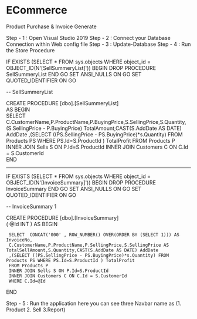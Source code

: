 # ECommerce
Product Purchase & Invoice Generate

Step - 1 : Open Visual Studio 2019
Step - 2 : Connect your Database Connection within Web config file
Step - 3 : Update-Database 
Step - 4 : Run the Store Procedure

IF  EXISTS (SELECT * FROM sys.objects WHERE object_id = OBJECT_ID(N'[SellSummeryList]'))
BEGIN
DROP PROCEDURE  SellSummeryList
END
GO
SET ANSI_NULLS ON
GO
SET QUOTED_IDENTIFIER ON
GO

--	SellSummeryList

CREATE PROCEDURE [dbo].[SellSummeryList]     
AS
BEGIN	
	 SELECT C.CustomerName,P.ProductName,P.BuyingPrice,S.SellingPrice,S.Quantity,(S.SellingPrice - P.BuyingPrice) TotalAmount,CAST(S.AddDate AS DATE) AddDate
	 ,(SELECT ((PS.SellingPrice - PS.BuyingPrice)*s.Quantity) FROM Products PS WHERE PS.Id=S.ProductId ) TotalProfit
	 FROM Products P
	 INNER JOIN Sells S ON P.Id=S.ProductId
	 INNER JOIN Customers C ON C.Id = S.CustomerId 	
END

----------------------------------------------------------------------------------------------------------------------

IF  EXISTS (SELECT * FROM sys.objects WHERE object_id = OBJECT_ID(N'[InvoiceSummary]'))
BEGIN
DROP PROCEDURE  InvoiceSummary
END
GO
SET ANSI_NULLS ON
GO
SET QUOTED_IDENTIFIER ON
GO

--	InvoiceSummary 1

CREATE PROCEDURE [dbo].[InvoiceSummary]  
(
	@Id INT
)
AS
BEGIN	

	 SELECT  CONCAT('000' , ROW_NUMBER() OVER(ORDER BY (SELECT 1))) AS InvoiceNo,
	 C.CustomerName,P.ProductName,P.SellingPrice,S.SellingPrice AS TotalSellAmount,S.Quantity,CAST(S.AddDate AS DATE) AddDate
	 ,(SELECT ((PS.SellingPrice - PS.BuyingPrice)*s.Quantity) FROM Products PS WHERE PS.Id=S.ProductId ) TotalProfit
	 FROM Products P
	 INNER JOIN Sells S ON P.Id=S.ProductId
	 INNER JOIN Customers C ON C.Id = S.CustomerId 	
	 WHERE C.Id=@Id
END


Step - 5 : Run the application here you can see three Navbar name as (1. Product 2. Sell 3.Report)
